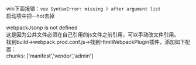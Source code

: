 win下面报错：`vue SyntaxError: missing ) after argument list`  
启动项中把--hot去掉  

webpackJsonp is not defined  
这是因为公共文件必须在自己引用的js文件之前引用，可以手动改文件引用。  
找到build→webpack.prod.conf.js→找到HtmlWebpackPlugin插件，添加如下配置：  
chunks: ['manifest','vendor','admin']  

